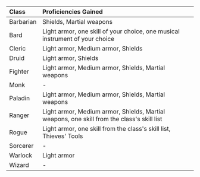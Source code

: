 
| Class     | Proficiencies Gained                                                                       |
| :-------- | :----------------------------------------------------------------------------------------- |
| Barbarian | Shields, Martial weapons                                                                   |
| Bard      | Light armor, one skill of your choice, one musical instrument of your choice               |
| Cleric    | Light armor, Medium armor, Shields                                                         |
| Druid     | Light armor, Shields                                                                       |
| Fighter   | Light armor, Medium armor, Shields, Martial weapons                                        |
| Monk      | -                                                                                          |
| Paladin   | Light armor, Medium armor, Shields, Martial weapons                                        |
| Ranger    | Light armor, Medium armor, Shields, Martial weapons, one skill from the class's skill list |
| Rogue     | Light armor, one skill from the class's skill list, Thieves' Tools                         |
| Sorcerer  | -                                                                                          |
| Warlock   | Light armor                                                                                |
| Wizard    | -                                                                                          |